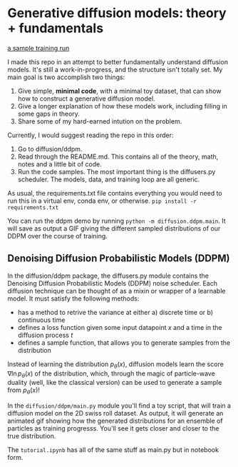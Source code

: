 # Generative diffusion models: theory + fundamentals

[a sample training run](diffusion/ddpm/progression.png)

I made this repo in an attempt to better fundamentally understand diffusion models. It's still a work-in-progress, and the structure isn't totally set. My main goal is two accomplish two things:

1. Give simple, **minimal code**, with a minimal toy dataset, that can show how to construct a generative diffusion model.
2. Give a longer explanation of how these models work, including filling in some gaps in theory.
3. Share some of my hard-earned intution on the problem.

Currently, I would suggest reading the repo in this order:

1. Go to diffusion/ddpm.
2. Read through the README.md. This contains all of the theory, math, notes and a little bit of code.
3. Run the code samples. The most important thing is the diffusers.py scheduler. The models, data, and training loop are all generic.

As usual, the requirements.txt file contains everything you would need to run this in a virtual env, conda env, or otherwise. `pip install -r requirements.txt`

You can run the ddpm demo by running `python -m diffusion.ddpm.main`. It will save as output a GIF giving the different sampled distributions of our DDPM over the course of training.

## Denoising Diffusion Probabilistic Models (DDPM)

In the diffusion/ddpm package, the diffusers.py module contains the Denoising Diffusion Probabilistic Models (DDPM) noise scheduler. Each diffusion technique can be thought of as a mixin or wrapper of a learnable model. It must satisfy the following methods:

- has a method to retrive the variance at either a) discrete time or b) continuous time
- defines a loss function given some input datapoint _x_ and a time in the diffusion process _t_
- defines a sample function, that allows you to generate samples from the distribution

Instead of learning the distribution $p_\theta(x)$, diffusion models learn the score $\nabla \ln p_\theta(x)$ of the distribution, which, through the magic of particle-wave duality (well, like the classical version) can be used to generate a sample from $p_\theta(x)$!

In the `diffusion/ddpm/main.py` module you'll find a toy script, that will train a diffusion model on the 2D swiss roll dataset. As output, it will generate an animated gif showing how the generated distributions for an ensemble of particles as training progresss. You'll see it gets closer and closer to the true distribution.

The `tutorial.ipynb` has all of the same stuff as main.py but in notebook form.
